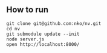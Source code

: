 ## How to run

    git clone git@github.com:nko/nv.git
    cd nv
    git submodule update --init
    node server.js
    open http://localhost:8000/
